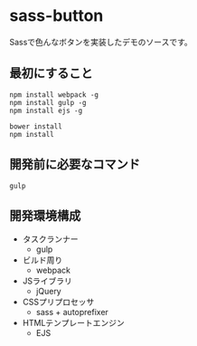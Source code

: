 # sass-button

Sassで色んなボタンを実装したデモのソースです。

## 最初にすること

```
npm install webpack -g
npm install gulp -g
npm install ejs -g

bower install
npm install
```

## 開発前に必要なコマンド

```
gulp
```

## 開発環境構成

- タスクランナー
    - gulp
- ビルド周り
    - webpack
- JSライブラリ
    - jQuery
- CSSプリプロセッサ
    - sass + autoprefixer
- HTMLテンプレートエンジン
    - EJS
